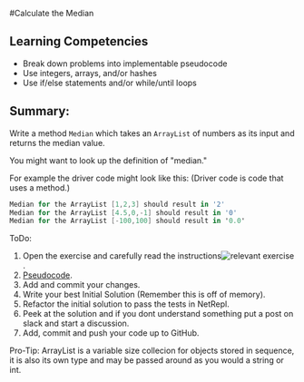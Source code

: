 #Calculate the Median

## Learning Competencies
- Break down problems into implementable pseudocode
- Use  integers, arrays, and/or hashes
- Use if/else statements and/or while/until loops

## Summary:

Write a method `Median` which takes an `ArrayList` of numbers as its input and returns the median value.

You might want to look up the definition of "median."

For example the driver code might look like this:
(Driver code is code that uses a method.)

```cs
Median for the ArrayList [1,2,3] should result in '2'
Median for the ArrayList [4.5,0,-1] should result in '0'
Median for the ArrayList [-100,100] should result in '0.0'
```

ToDo:
1. Open the exercise and carefully read the instructions![relevant exercise](http://net-repl.enspiral.info/exercises/16).  
2. [Pseudocode](https://github.com/dev-academy-phase0/phase-0-handbook/blob/master/coding-references/pseudocode.md).  
3. Add and commit your changes.  
4. Write your best Initial Solution (Remember this is off of memory).  
5. Refactor the initial solution to pass the tests in NetRepl.  
6. Peek at the solution and if you dont understand something put a post on slack and start a discussion.  
7. Add, commit and push your code up to GitHub.  

Pro-Tip: ArrayList is a variable size collecion for objects stored in sequence, it is also its own type and may be passed around as you would a string or int.
